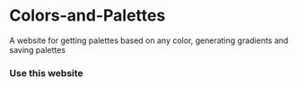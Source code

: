 # Colors-and-Palettes
A website for getting palettes based on any color, generating gradients and saving palettes

### Use this website
